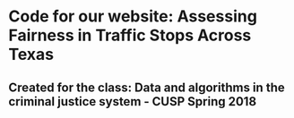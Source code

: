# Code for our website: Assessing Fairness in Traffic Stops Across Texas
## Created for the class: Data and algorithms in the criminal justice system - CUSP Spring 2018
